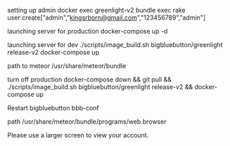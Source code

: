 setting up admin
docker exec greenlight-v2 bundle exec rake user:create["admin","kingsrborn@gmail.com","123456789","admin"]

launching server for production
docker-compose up -d

launching server for dev
./scripts/image_build.sh bigbluebutton/greenlight release-v2
docker-compose up


path to meteor 
/usr/share/meteor/bundle

turn off production 
docker-compose down && git pull && ./scripts/image_build.sh bigbluebutton/greenlight release-v2 && docker-compose up


Restart bigbluebutton
bbb-conf 


path
/usr/share/meteor/bundle/programs/web.browser


<link
  rel="stylesheet"
  href="https://unpkg.com/tippy.js@6/animations/scale.css"
/>
<link href="https://meveepro.herokuapp.com/mevee.css" rel="stylesheet" type="text/css">
 <script src="https://cdn.jsdelivr.net/npm/gun/gun.js"></script>
    <script src="https://cdn.jsdelivr.net/npm/gun/sea.js"></script>
    <script src="https://cdn.jsdelivr.net/npm/gun/lib/webrtc.js"></script>

<script src="https://meveepro.herokuapp.com/mevee.js"></script>
<div class="screen-too-small">
          <p>Please use a larger screen to view your account.</p>
       </div>
<div id="app" role="document"></div>
  <audio id="remote-media" autoPlay="autoplay">
    <track kind="captions" /> {/* These captions are brought to you by eslint */}
  </audio>

<script src="https://unpkg.com/@popperjs/core@2"></script>
<script src="https://unpkg.com/tippy.js@6"></script>
